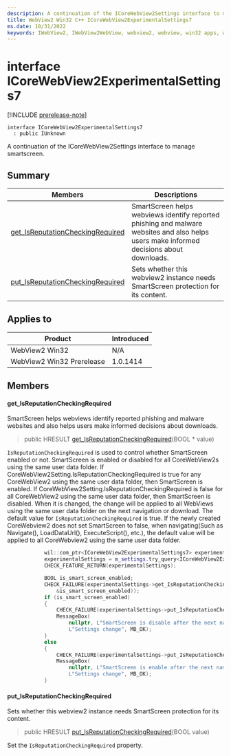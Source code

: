 ```yaml
---
description: A continuation of the ICoreWebView2Settings interface to manage smartscreen.
title: WebView2 Win32 C++ ICoreWebView2ExperimentalSettings7
ms.date: 10/31/2022
keywords: IWebView2, IWebView2WebView, webview2, webview, win32 apps, win32, edge, ICoreWebView2, ICoreWebView2Controller, browser control, edge html, ICoreWebView2ExperimentalSettings7
---
```


# interface ICoreWebView2ExperimentalSettings7

[!INCLUDE [prerelease-note](../includes/prerelease-note.md)]

```
interface ICoreWebView2ExperimentalSettings7
  : public IUnknown
```

A continuation of the ICoreWebView2Settings interface to manage smartscreen.

## Summary

 Members                        | Descriptions
--------------------------------|---------------------------------------------
[get_IsReputationCheckingRequired](#get_isreputationcheckingrequired) | SmartScreen helps webviews identify reported phishing and malware websites and also helps users make informed decisions about downloads.
[put_IsReputationCheckingRequired](#put_isreputationcheckingrequired) | Sets whether this webview2 instance needs SmartScreen protection for its content.

## Applies to

Product                         | Introduced
--------------------------------|---------------------------------------------
WebView2 Win32            |    N/A
WebView2 Win32 Prerelease |    1.0.1414

## Members

#### get_IsReputationCheckingRequired

SmartScreen helps webviews identify reported phishing and malware websites and also helps users make informed decisions about downloads.

> public HRESULT [get_IsReputationCheckingRequired](#get_isreputationcheckingrequired)(BOOL * value)

`IsReputationCheckingRequired` is used to control whether SmartScreen enabled or not. SmartScreen is enabled or disabled for all CoreWebView2s using the same user data folder. If CoreWebView2Setting.IsReputationCheckingRequired is true for any CoreWebView2 using the same user data folder, then SmartScreen is enabled. If CoreWebView2Setting.IsReputationCheckingRequired is false for all CoreWebView2 using the same user data folder, then SmartScreen is disabled. When it is changed, the change will be applied to all WebViews using the same user data folder on the next navigation or download. The default value for `IsReputationCheckingRequired` is true. If the newly created CoreWebview2 does not set SmartScreen to false, when navigating(Such as Navigate(), LoadDataUrl(), ExecuteScript(), etc.), the default value will be applied to all CoreWebview2 using the same user data folder. 
```cpp
            wil::com_ptr<ICoreWebView2ExperimentalSettings7> experimentalSettings;
            experimentalSettings = m_settings.try_query<ICoreWebView2ExperimentalSettings7>();
            CHECK_FEATURE_RETURN(experimentalSettings);

            BOOL is_smart_screen_enabled;
            CHECK_FAILURE(experimentalSettings->get_IsReputationCheckingRequired(
                &is_smart_screen_enabled));
            if (is_smart_screen_enabled)
            {
                CHECK_FAILURE(experimentalSettings->put_IsReputationCheckingRequired(false));
                MessageBox(
                    nullptr, L"SmartScreen is disable after the next navigation.",
                    L"Settings change", MB_OK);
            }
            else
            {
                CHECK_FAILURE(experimentalSettings->put_IsReputationCheckingRequired(true));
                MessageBox(
                    nullptr, L"SmartScreen is enable after the next navigation.",
                    L"Settings change", MB_OK);
            }
```

#### put_IsReputationCheckingRequired

Sets whether this webview2 instance needs SmartScreen protection for its content.

> public HRESULT [put_IsReputationCheckingRequired](#put_isreputationcheckingrequired)(BOOL value)

Set the `IsReputationCheckingRequired` property.

